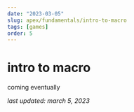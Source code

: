 ```yaml
---
date: "2023-03-05"
slug: apex/fundamentals/intro-to-macro
tags: [games]
order: 5
---
```


# intro to macro

coming eventually

*last updated: march 5, 2023*